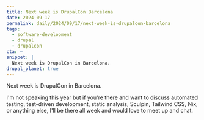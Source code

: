 ```yaml
---
title: Next week is DrupalCon Barcelona
date: 2024-09-17
permalink: daily/2024/09/17/next-week-is-drupalcon-barcelona
tags:
  - software-development
  - drupal
  - drupalcon
cta: ~
snippet: |
  Next week is DrupalCon in Barcelona.
drupal_planet: true
---
```


Next week is DrupalCon in Barcelona.

I'm not speaking this year but if you're there and want to discuss automated testing, test-driven development, static analysis, Sculpin, Tailwind CSS, Nix, or anything else, I'll be there all week and would love to meet up and chat.
